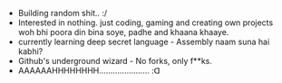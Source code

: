 - Building random shit.. :/
- Interested in nothing. just coding, gaming and creating own projects woh bhi poora din bina soye, padhe and khaana khaaye.
- currently learning deep secret language - Assembly naam suna hai kabhi?
- Github's underground wizard - No forks, only f**ks.
- AAAAAAHHHHHHHH...................... :ᗡ

<!---

--->
